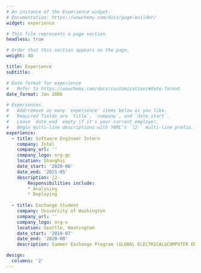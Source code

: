 ```yaml
---
# An instance of the Experience widget.
# Documentation: https://wowchemy.com/docs/page-builder/
widget: experience

# This file represents a page section.
headless: true

# Order that this section appears on the page.
weight: 40

title: Experience
subtitle:

# Date format for experience
#   Refer to https://wowchemy.com/docs/customization/#date-format
date_format: Jan 2006

# Experiences.
#   Add/remove as many `experience` items below as you like.
#   Required fields are `title`, `company`, and `date_start`.
#   Leave `date_end` empty if it's your current employer.
#   Begin multi-line descriptions with YAML's `|2-` multi-line prefix.
experience:
  - title: Software Engineer Intern
    company: Intel
    company_url: ''
    company_logo: org-gc
    location: Shanghai
    date_start: '2020-06'
    date_end: '2021-05'
    description: |2-
        Responsibilities include:
        * Analysing
        * Deploying
        
  - title: Exchange Student
    company: University of Washington
    company_url: ''
    company_logo: org-x
    location: Seattle, Washington
    date_start: '2019-07'
    date_end: '2020-08'
    description: Summer Exchange Program (GLOBAL ELECTRICAL&COMPUTER ENGINEERING PROGRAMS)

design:
  columns: '2'
---
```

